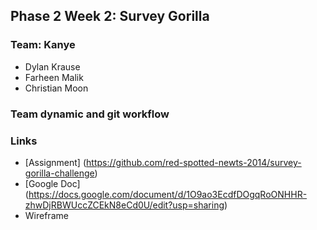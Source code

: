 ## Phase 2 Week 2: Survey Gorilla
  
### Team: Kanye

  * Dylan Krause
  * Farheen Malik
  * Christian Moon

### Team dynamic and git workflow
  
### Links
  * [Assignment] (https://github.com/red-spotted-newts-2014/survey-gorilla-challenge)
  * [Google Doc] (https://docs.google.com/document/d/1O9ao3EcdfDOgqRoONHHR-zhwDjRBWUccZCEkN8eCd0U/edit?usp=sharing)
  * Wireframe
